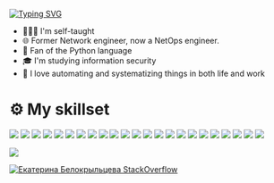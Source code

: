 [![Typing SVG](https://readme-typing-svg.herokuapp.com?color=%231BA0D7&lines=Hi+there+👋+I'm+Catherina)](https://git.io/typing-svg)

- 👩🏼‍💻 I'm self-taught
- 🌐 Former Network engineer, now a NetOps engineer.
- 🐍 Fan of the Python language
- 🎓 I'm studying information security
- 🦾 I love automating and systematizing things in both life and work

<h1 align="rigth"> ⚙️ My skillset </h1>

![](https://img.shields.io/badge/cisco-%231BA0D7.svg?style=for-the-badge&logo=cisco&logoColor=white)
![](https://img.shields.io/badge/juniper-%2384B135.svg?style=for-the-badge&logo=junipernetworks&logoColor=white)
![](https://img.shields.io/badge/python-%233776AB.svg?style=for-the-badge&logo=Python&logoColor=white)
![](https://img.shields.io/badge/bash-%234EAA25.svg?style=for-the-badge&logo=gnubash&logoColor=white)
![](https://img.shields.io/badge/debian-%23A81D33.svg?style=for-the-badge&logo=Debian&logoColor=white)
![](https://img.shields.io/badge/ubuntu-%23E95420.svg?style=for-the-badge&logo=Ubuntu&logoColor=white)
![](https://img.shields.io/badge/freebsd-%23AB2B28.svg?style=for-the-badge&logo=Freebsd&logoColor=white)
![](https://img.shields.io/badge/macOS-%23000000.svg?style=for-the-badge&logo=apple&logoColor=white)
![](https://img.shields.io/badge/vmware-%23607078.svg?style=for-the-badge&logo=vmware&logoColor=white)
![](https://img.shields.io/badge/docker-%232496ED.svg?style=for-the-badge&logo=docker&logoColor=white)
![](https://img.shields.io/badge/kubernetes-%23326CE5.svg?style=for-the-badge&logo=kubernetes&logoColor=white)
![](https://img.shields.io/badge/ansible-%23EE0000.svg?style=for-the-badge&logo=ansible&logoColor=white)
![](https://img.shields.io/badge/git-%23F05032.svg?style=for-the-badge&logo=git&logoColor=white)
![](https://img.shields.io/badge/gitlabci-%23FC6D26.svg?style=for-the-badge&logo=gitlab&logoColor=white)
![](https://img.shields.io/badge/redis-%23FF4438.svg?style=for-the-badge&logo=redis&logoColor=white)
![](https://img.shields.io/badge/clickhouse-%23FFCC01.svg?style=for-the-badge&logo=clickhouse&logoColor=white)
![](https://img.shields.io/badge/postgres-%234169E1.svg?style=for-the-badge&logo=postgresql&logoColor=white)
![](https://img.shields.io/badge/nginx-%23009639.svg?style=for-the-badge&logo=nginx&logoColor=white)
![](https://img.shields.io/badge/apache-%23D22128.svg?style=for-the-badge&logo=apache&logoColor=white)
![](https://img.shields.io/badge/grafana-%23F46800.svg?style=for-the-badge&logo=grafana&logoColor=white)
![](https://img.shields.io/badge/prometheus-%23E6522C.svg?style=for-the-badge&logo=prometheus&logoColor=white)
![](https://img.shields.io/badge/victoriametrics-%23621773.svg?style=for-the-badge&logo=victoriametrics&logoColor=white)
![](https://img.shields.io/badge/sentry-%23362D59.svg?style=for-the-badge&logo=sentry&logoColor=white)

![](https://komarev.com/ghpvc/?username=kittychka&color=1BA0D7)

[![Екатерина Белокрыльцева StackOverflow](https://github-readme-stackoverflow-beryl.vercel.app/?userID=286391&site=ru.stackoverflow)](https://ru.stackoverflow.com/users/286391/Екатерина-Белокрыльцева)
